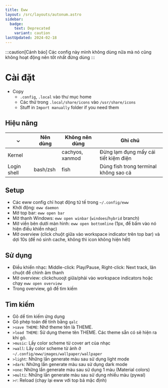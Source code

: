 ```yaml
---
title: Eww
layout: /src/layouts/autonum.astro
sidebar:
  badge:
    text: Deprecated
    variant: caution
lastUpdated: 2024-02-18
---
```


:::caution[Cảnh báo]
Các config này mình không dùng nữa mà nó cũng không hoạt động nên tốt nhất đừng dùng
:::

# Cài đặt
- Copy
    - `.config`, `.local` vào thư mục home
    - Các thứ trong `.local/share/icons` vào `/usr/share/icons`
    - Stuff in `Import manually` folder if you need them

## Hiệu năng
|  ⌄           | Nên dùng | Không nên dùng  | Ghi chú                               |
| ------------ | -------- | --------------- | ------------------------------------- |
| Kernel       |          | cachyos, xanmod | Đừng lạm đụng mấy cái tiết kiệm điện  |
| Login shell  | bash/zsh | fish            | Dùng fish trong terminal không sao cả |

 ## Setup
 - Các eww config chỉ hoạt động tử tế trong `~/.config/eww`
 - Khởi động: `eww daemon`
 - Mở top bar: `eww open bar`
 - Mở thanh Windows: `eww open winbar` (`windoes`/`hybrid` branch)
 - Mở viền bên dưới màn hình: `eww open bottomline` (1px, để bấm vào nó hiện điều khiển nhạc)
 - Mở overview (click chuột giữa vào workspace indicator trên top bar) và dợi 10s (để nó sinh cache, không thì icon không hiện hết)
 ## Sử dụng
 - Điều khiển nhạc: Middle-click: Play/Pause, Right-click: Next track, lăn chuột để chỉnh âm thanh
 - Mở overview: clickchuoojt giữa/phải vào workspace indicators hoặc chạy `eww open overview`
 - Trong overview, gõ để tìm kiếm
 ## Tìm kiếm
 - Gõ dể tìm kiếm ứng dụng
 - Gõ phép toán để tính bằng `qalc`
 - `>save THEME`: Nhớ theme tên là THEME.
 - `>load THEME`: Sử dụng theme tên THEME. Các theme sẵn có sẽ hiện ra khi gõ.
 - `>music`: Lấy color scheme từ cover art của nhạc
 - `>wall`: Lấy color scheme từ ảnh ở `~/.config/eww/images/wallpaper/wallpaper`
 - `>light`: Những lần generate màu sau sử dụng light mode
 - `>dark`: Những lần generate màu sau sử dụng dark mode
 - `>one`: Những lần generate màu sau sử dụng 1 màu (Material colors)
 - `>multi`: Những lần generate màu sau sử dụng nhiều màu (pywal)
 - `>r`: Reload (chạy lại eww với top bả mặc định)
 
